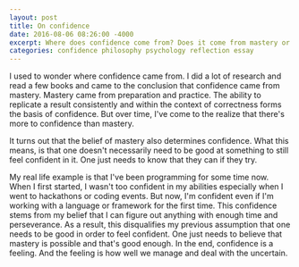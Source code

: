 ```yaml
---
layout: post
title: On confidence
date: 2016-08-06 08:26:00 -4000
excerpt: Where does confidence come from? Does it come from mastery or does it come from a perception of ourself?
categories: confidence philosophy psychology reflection essay
---
```


I used to wonder where confidence came from. I did a lot of research and read a few books and came to the conclusion that confidence came from mastery. Mastery came from preparation and practice. The ability to replicate a result consistently and within the context of correctness forms the basis of confidence. But over time, I've come to the realize that there's more to confidence than mastery.

It turns out that the belief of mastery also determines confidence. What this means, is that one doesn't necessarily need to be good at something to still feel confident in it. One just needs to know that they can if they try.

My real life example is that I've been programming for some time now. When I first started, I wasn't too confident in my abilities especially when I went to hackathons or coding events. But now, I'm confident even if I'm working with a language or framework for the first time. This confidence stems from my belief that I can figure out anything with enough time and perseverance. As a result, this disqualifies my previous assumption that one needs to be good in order to feel confident. One just needs to believe that mastery is possible and that's good enough. In the end, confidence is a feeling. And the feeling is how well we manage and deal with the uncertain.
